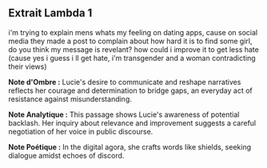 ## Extrait Lambda 1

i'm trying to explain mens whats my feeling on dating apps, cause on social media they made a post to complain about how hard it is to find some girl, do you think my message is revelant? how could i improve it to get less hate (cause yes i guess i ll get hate, i'm transgender and a woman contradicting their views)

**Note d'Ombre :** Lucie's desire to communicate and reshape narratives reflects her courage and determination to bridge gaps, an everyday act of resistance against misunderstanding.

**Note Analytique :** This passage shows Lucie's awareness of potential backlash. Her inquiry about relevance and improvement suggests a careful negotiation of her voice in public discourse.

**Note Poétique :** In the digital agora, she crafts words like shields, seeking dialogue amidst echoes of discord.
